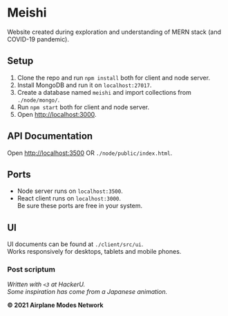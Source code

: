 # Meishi

Website created during exploration and understanding of MERN stack (and COVID-19 pandemic).

## Setup
1. Clone the repo and run `npm install` both for client and node server.
2. Install MongoDB and run it on `localhost:27017`.
3. Create a database named `meishi` and import collections from `./node/mongo/`.
4. Run `npm start` both for client and node server.
5. Open [http://localhost:3000](http://localhost:3000).

## API Documentation
Open [http://localhost:3500](http://localhost:3500) OR `./node/public/index.html`.

## Ports
* Node server runs on `localhost:3500`.
* React client runs on `localhost:3000`.  
Be sure these ports are free in your system.

## UI
UI documents can be found at `./client/src/ui`.  
Works responsively for desktops, tablets and mobile phones.

### Post scriptum
_Written with `<3` at HackerU._  
_Some inspiration has come from a Japanese animation._



**© 2021 Airplane Modes Network**